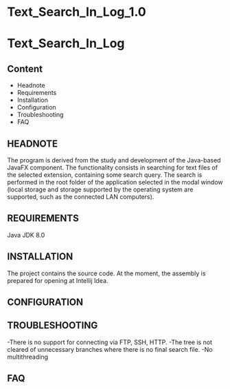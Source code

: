 # Text_Search_In_Log_1.0

# Text_Search_In_Log

Content
---------------------
   
 * Headnote
 * Requirements
 * Installation
 * Configuration
 * Troubleshooting
 * FAQ
 
 HEADNOTE
------------
 The program is derived from the study and development of the Java-based JavaFX component.
The functionality consists in searching for text files of the selected extension, containing some search query.
The search is performed in the root folder of the application selected in the modal window (local storage and storage supported by the operating system are supported, such as the connected LAN computers).

 REQUIREMENTS
------------
 Java JDK 8.0
 
 INSTALLATION
------------
The project contains the source code. At the moment, the assembly is prepared for opening at Intellij Idea.

 CONFIGURATION
------------

 TROUBLESHOOTING
------------
  -There is no support for connecting via FTP, SSH, HTTP.
  -The tree is not cleared of unnecessary branches where there is no final search file.
  -No multithreading
  
 FAQ
------------
  

